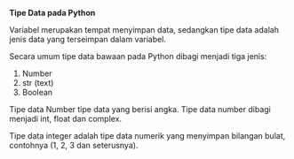 **Tipe Data pada Python**

Variabel merupakan tempat menyimpan data, sedangkan tipe data adalah jenis data yang terseimpan dalam variabel. 

Secara umum tipe data bawaan pada Python dibagi menjadi tiga jenis:
1. Number
2. str (text)
3. Boolean

Tipe data Number tipe data yang berisi angka. Tipe data number dibagi menjadi int, float dan complex.

Tipe data integer adalah tipe data numerik yang menyimpan bilangan bulat, contohnya (1, 2, 3 dan seterusnya). 
